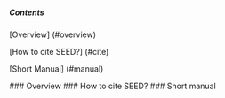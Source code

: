 ##### Contents
[Overview] (#overview)

[How to cite SEED?] (#cite)

[Short Manual] (#manual)

<a name="overview"/>
### Overview

<a name="cite"/>
### How to cite SEED?

<a name="manual"/>
### Short manual
